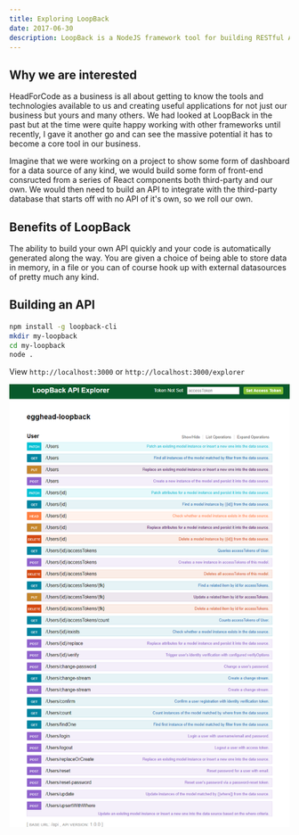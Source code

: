 ```yaml
---
title: Exploring LoopBack
date: 2017-06-30
description: LoopBack is a NodeJS framework tool for building RESTful APIs that we are currently assessing for future project work
---
```


## Why we are interested

HeadForCode as a business is all about getting to know the tools and technologies available to us and creating useful applications for not just our business but yours and many others. We had looked at LoopBack in the past but at the time were quite happy working with other frameworks until recently, I gave it another go and can see the massive potential it has to become a core tool in our business.

Imagine that we were working on a project to show some form of dashboard for a data source of any kind, we would build some form of front-end consructed from a series of React components both third-party and our own. We would then need to build an API to integrate with the third-party database that starts off with no API of it's own, so we roll our own. 
## Benefits of LoopBack

The ability to build your own API quickly and your code is automatically generated along the way. You are given a choice of being able to store data in memory, in a file or you can of course hook up with external datasources of pretty much any kind.
## Building an API

``` bash
npm install -g loopback-cli
mkdir my-loopback
cd my-loopback
node .
```

View ```http://localhost:3000``` or ```http://localhost:3000/explorer```

![](localhost-3000-explorer-.png)